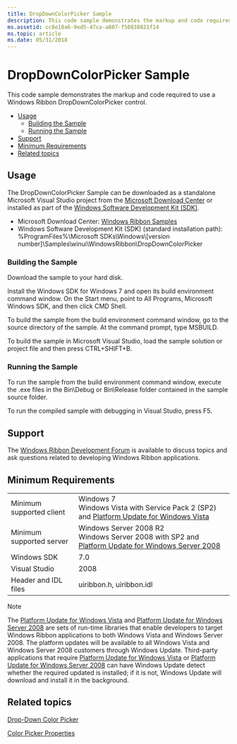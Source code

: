 ```yaml
---
title: DropDownColorPicker Sample
description: This code sample demonstrates the markup and code required to use a Windows Ribbon DropDownColorPicker control.
ms.assetid: cc8e18a6-9ed5-47ca-a807-f50838821f14
ms.topic: article
ms.date: 05/31/2018
---
```


# DropDownColorPicker Sample

This code sample demonstrates the markup and code required to use a Windows Ribbon DropDownColorPicker control.

-   [Usage](#usage)
    -   [Building the Sample](#building-the-sample)
    -   [Running the Sample](#running-the-sample)
-   [Support](#support)
-   [Minimum Requirements](#minimum-requirements)
-   [Related topics](#related-topics)

## Usage

The DropDownColorPicker Sample can be downloaded as a standalone Microsoft Visual Studio project from the [Microsoft Download Center](https://www.microsoft.com/DOWNLOADS/en/default.aspx) or installed as part of the [Windows Software Development Kit (SDK)](https://msdn.microsoft.com/windows/bb980924.aspx).

-   Microsoft Download Center: [Windows Ribbon Samples](https://www.microsoft.com/downloads/details.aspx?familyid=141e13e8-b10b-4356-aaa5-609b2981574a&displaylang=en)
-   Windows Software Development Kit (SDK) (standard installation path): %ProgramFiles%\\Microsoft SDKs\\Windows\\\[version number\]\\Samples\\winui\\WindowsRibbon\\DropDownColorPicker

### Building the Sample

Download the sample to your hard disk.

Install the Windows SDK for Windows 7 and open its build environment command window. On the Start menu, point to All Programs, Microsoft Windows SDK, and then click CMD Shell.

To build the sample from the build environment command window, go to the source directory of the sample. At the command prompt, type MSBUILD.

To build the sample in Microsoft Visual Studio, load the sample solution or project file and then press CTRL+SHIFT+B.

### Running the Sample

To run the sample from the build environment command window, execute the .exe files in the Bin\\Debug or Bin\\Release folder contained in the sample source folder.

To run the compiled sample with debugging in Visual Studio, press F5.

## Support

The [Windows Ribbon Development Forum](https://social.msdn.microsoft.com/Forums/windowsdesktop/en-US/home?forum=windowsribbondevelopment) is available to discuss topics and ask questions related to developing Windows Ribbon applications.

## Minimum Requirements



|                          |                                                                                                                                                                          |
|--------------------------|--------------------------------------------------------------------------------------------------------------------------------------------------------------------------|
| Minimum supported client | Windows 7<br/> Windows Vista with Service Pack 2 (SP2) and [Platform Update for Windows Vista](https://msdn.microsoft.com/library/dd378748.aspx)<br/>         |
| Minimum supported server | Windows Server 2008 R2<br/> Windows Server 2008 with SP2 and [Platform Update for Windows Server 2008](https://msdn.microsoft.com/library/dd378748.aspx)<br/> |
| Windows SDK              | 7.0                                                                                                                                                                      |
| Visual Studio            | 2008                                                                                                                                                                     |
| Header and IDL files     | uiribbon.h, uiribbon.idl                                                                                                                                                 |



 

> [!Note]  
> The [Platform Update for Windows Vista](https://msdn.microsoft.com/library/dd378748.aspx) and [Platform Update for Windows Server 2008](https://msdn.microsoft.com/library/dd378748.aspx) are sets of run-time libraries that enable developers to target Windows Ribbon applications to both Windows Vista and Windows Server 2008. The platform updates will be available to all Windows Vista and Windows Server 2008 customers through Windows Update. Third-party applications that require [Platform Update for Windows Vista](https://msdn.microsoft.com/library/dd378748.aspx) or [Platform Update for Windows Server 2008](https://msdn.microsoft.com/library/dd378748.aspx) can have Windows Update detect whether the required updated is installed; if it is not, Windows Update will download and install it in the background.

 

## Related topics

<dl> <dt>

[Drop-Down Color Picker](windowsribbon-controls-dropdowncolorpicker.md)
</dt> <dt>

[Color Picker Properties](windowsribbon-reference-properties-colorpicker.md)
</dt> </dl>

 

 





